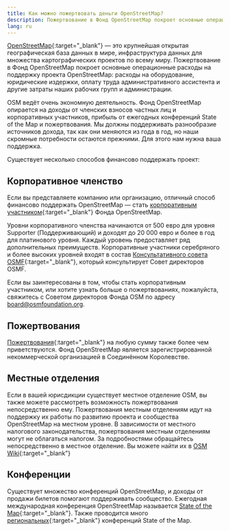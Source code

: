 ```yaml
---
title: Как можно пожертвовать деньги OpenStreetMap?
description: Пожертвование в Фонд OpenStreetMap покроет основные операционные расходы на поддержку проекта OpenStreetMap
lang: ru
---
```


[OpenStreetMap](https://openstreetmap.org){:target="_blank"} — это крупнейшая открытая географическая база данных в мире, инфраструктура данных для множества картографических проектов по всему миру. Пожертвование в Фонд OpenStreetMap покроет основные операционные расходы на поддержку проекта OpenStreetMap: расходы на оборудование, юридические издержки, оплату труда административного ассистента и другие затраты наших рабочих групп и администрации.

OSM ведёт очень экономную деятельность. Фонд OpenStreetMap опирается на доходы от членских взносов частных лиц и корпоративных участников, прибыль от ежегодных конференций State of the Map и пожертвования. Мы должны поддерживать разнообразие источников дохода, так как они меняются из года в год, но наши скромные потребности остаются прежними. Для этого нам нужна ваша поддержка.

Существует несколько способов финансово поддержать проект:

## Корпоративное членство

Если вы представляете компанию или организацию, отличный способ финансово поддержать OpenStreetMap — стать [корпоративным участником](https://wiki.osmfoundation.org/wiki/Membership#Corporate_Members){:target="_blank"} Фонда OpenStreetMap.

Уровни корпоративного членства начинаются от 500 евро для уровня Supporter (Поддерживающий) и доходят до 20 000 евро и более в год для платинового уровня. Каждый уровень предоставляет ряд дополнительных преимуществ. Корпоративные участники серебряного и более высоких уровней входят в состав [Консультативного совета OSMF](https://wiki.osmfoundation.org/wiki/Advisory_Board){:target="_blank"}, который консультирует Совет директоров OSMF.

Если вы заинтересованы в том, чтобы стать корпоративным участником, или хотите узнать больше о пожертвованиях, пожалуйста, свяжитесь с Советом директоров Фонда OSM по адресу [board@osmfoundation.org](mailto:board@osmfoundation.org).

## Пожертвования

[Пожертвования](https://donate.openstreetmap.org){:target="_blank"} на любую сумму также более чем приветствуются. Фонд OpenStreetMap является зарегистрированной некоммерческой организацией в Соединённом Королевстве.

## Местные отделения

Если в вашей юрисдикции существует местное отделение OSM, вы также можете рассмотреть возможность пожертвования непосредственно ему. Пожертвования местным отделениям идут на поддержку их работы по развитию проекта и сообщества OpenStreetMap на местном уровне. В зависимости от местного налогового законодательства, пожертвования местным отделениям могут не облагаться налогом. За подробностями обращайтесь непосредственно в местное отделение. Вы можете найти их в [OSM Wiki](https://wiki.openstreetmap.org/wiki/Foundation/Local_Chapters){:target="_blank"}

## Конференции

Существует множество конференций OpenStreetMap, и доходы от продажи билетов помогают поддерживать сообщество. Ежегодная международная конференция OpenStreetMap называется [State of the Map](https://stateofthemap.org){:target="_blank"}. Также проводится много [региональных](https://wiki.openstreetmap.org/wiki/State_Of_The_Map#Regional.2Flocal_conferences){:target="_blank"} конференций State of the Map.
